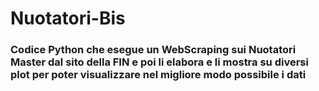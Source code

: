# Nuotatori-Bis

### Codice Python che esegue un WebScraping sui Nuotatori Master dal sito della FIN e poi li elabora e li mostra su diversi plot per poter visualizzare nel migliore modo possibile i dati
